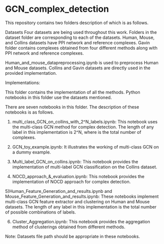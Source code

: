 # GCN_complex_detection

This repository contains two folders description of which is as follows. 

Datasets
Four datasets are being used throughout this work. Folders in the dataset folder are corresponding to each of the datasets. Human, Mouse, and Collins datasets have PPI network and reference complexes. Gavin folder contains complexes obtained from four different methods along with PPI network and reference complexes. 

Human_and_mouse_datapreprocessing.ipynb is used to preprocess Human and Mouse datasets. Collins and Gavin datasets are directly used in the provided implementation.

Implementations:

This folder contains the implementation of all the methods. Python notebooks in this folder use the datasets mentioned. 

There are seven notebooks in this folder. The description of these notebooks is as follows.

1) multi_class_GCN_on_collins_with_2^N_labels.ipynb: This notebook uses the multi-class GCN method for complex detection. The length of any label in this implementation is 2^N, where is the total number of complexes. 

2) GCN_toy_example.ipynb: It illustrates the working of multi-class GCN on a dummy example. 

3) Multi_label_GCN_on_collins.ipynb: This notebook provides the implementation of multi-label GCN classification on the Collins dataset.

4) NOCD_approach_&_evaluation.ipynb: This notebook provides the implementation of NOCD approach for complex detection.

5)Human_Feature_Generation_and_results.ipynb and Mouse_Feature_Generation_and_results.ipynb: These notebooks implement multi-class GCN feature extractor and clustering on Human and Mouse datasets. The length of any label in this implementation is the total number of possible combinations of labels. 

6) Cluster_Aggregation.ipynb: This notebook provides the aggregation method of clusterings obtained from different methods. 

Note: Datasets file path should be appropriate in these notebooks. 









